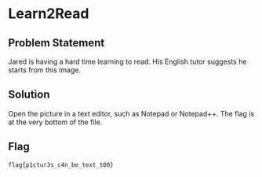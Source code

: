 # Learn2Read
## Problem Statement
Jared is having a hard time learning to read. His English tutor suggests he starts from this image.


## Solution
Open the picture in a text editor, such as Notepad or Notepad++. The flag is at the very bottom of the file.

## Flag
`flag{p1ctur3s_c4n_be_text_t00}`
